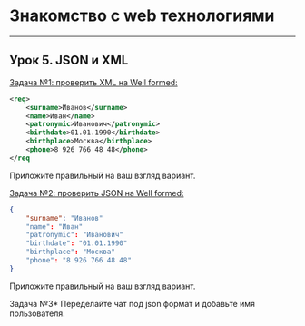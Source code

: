 # Знакомство с web технологиями

---

##  Урок 5.  JSON и XML
[Задача №1: проверить XML на Well formed:](Lesson5/Task1_XML.md)

``` xml
<req>
    <surname>Иванов</surname>
    <name>Иван</name>
    <patronymic>Иванович</patronymic>
    <birthdate>01.01.1990</birthdate>
    <birthplace>Москва</birthplace>
    <phone>8 926 766 48 48</phone>
</req
```
Приложите правильный на ваш взгляд вариант.

[Задача №2: проверить JSON на Well formed:](Lesson5/Task2_JSON.md)
``` json
{
    "surname": "Иванов"
    "name": "Иван"
    "patronymic": "Иванович"
    "birthdate": "01.01.1990"
    "birthplace": "Москва"
    "phone": "8 926 766 48 48"
}
```
Приложите правильный на ваш взгляд вариант.

Задача №3* Переделайте чат под json формат и добавьте имя пользователя.
